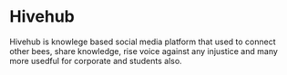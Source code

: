 # Hivehub
Hivehub is knowlege based social media platform that used to connect other bees, share knowledge, rise voice against any injustice and many more usedful for corporate and students also.
